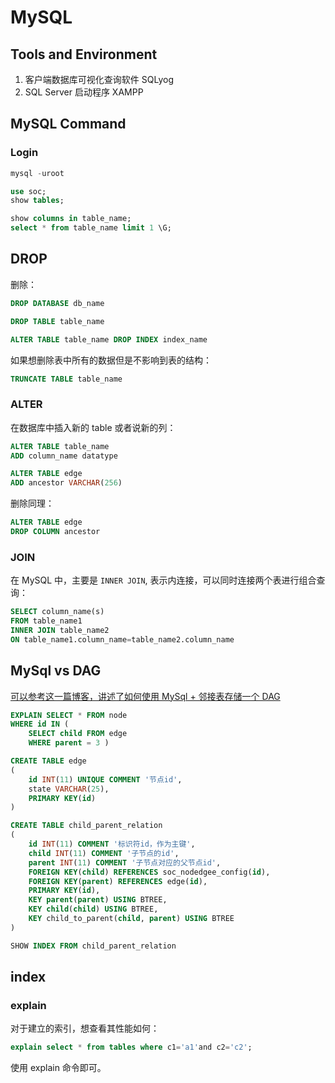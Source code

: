# MySQL

## Tools and Environment

1. 客户端数据库可视化查询软件 SQLyog
2. SQL Server 启动程序 XAMPP

## MySQL Command

### Login

```sql
mysql -uroot

use soc;
show tables;

show columns in table_name;
select * from table_name limit 1 \G;
```

## DROP

删除：

```sql
DROP DATABASE db_name

DROP TABLE table_name

ALTER TABLE table_name DROP INDEX index_name
```

如果想删除表中所有的数据但是不影响到表的结构：

```sql
TRUNCATE TABLE table_name
```

### ALTER

在数据库中插入新的 table 或者说新的列：

```sql
ALTER TABLE table_name
ADD column_name datatype

ALTER TABLE edge
ADD ancestor VARCHAR(256)
```

删除同理：

```sql
ALTER TABLE edge 
DROP COLUMN ancestor
```

### JOIN

在 MySQL 中，主要是 `INNER JOIN`, 表示内连接，可以同时连接两个表进行组合查询：

```sql
SELECT column_name(s)
FROM table_name1
INNER JOIN table_name2 
ON table_name1.column_name=table_name2.column_name
```

## MySql vs DAG

[可以参考这一篇博客，讲述了如何使用 MySql + 邻接表存储一个 DAG](https://www.codeproject.com/Articles/22824/A-Model-to-Represent-Directed-Acyclic-Graphs-DAG-o)

```sql
EXPLAIN SELECT * FROM node
WHERE id IN (
	SELECT child FROM edge
	WHERE parent = 3 )

CREATE TABLE edge
(
    id INT(11) UNIQUE COMMENT '节点id',
    state VARCHAR(25),
    PRIMARY KEY(id)
)

CREATE TABLE child_parent_relation 
(
	id INT(11) COMMENT '标识符id，作为主键',
	child INT(11) COMMENT '子节点的id',
	parent INT(11) COMMENT '子节点对应的父节点id',
	FOREIGN KEY(child) REFERENCES soc_nodedgee_config(id),
	FOREIGN KEY(parent) REFERENCES edge(id),
	PRIMARY KEY(id),
	KEY parent(parent) USING BTREE,
	KEY child(child) USING BTREE,
	KEY child_to_parent(child, parent) USING BTREE
)

SHOW INDEX FROM child_parent_relation
```

## index

### explain

对于建立的索引，想查看其性能如何：

```sql
explain select * from tables where c1='a1'and c2='c2';
```

使用 explain 命令即可。
